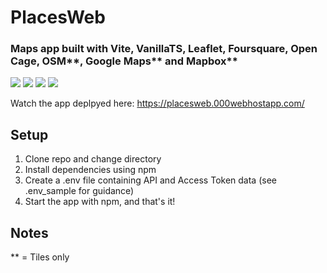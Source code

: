 # PlacesWeb

### Maps app built with Vite, VanillaTS, Leaflet, Foursquare, Open Cage, OSM**, Google Maps** and Mapbox**

<img src="https://i.imgur.com/KEAGaeg.png"></img>
<img src="https://i.imgur.com/seJmixQ.png"></img>
<img src='https://i.imgur.com/dVjclKt.png'></img>
<img src='https://i.imgur.com/YTBCQAe.png'></img>

Watch the app deplpyed here: https://placesweb.000webhostapp.com/

## Setup

1) Clone repo and change directory
2) Install dependencies using npm
3) Create a .env file containing API and Access Token data (see .env_sample for guidance)
4) Start the app with npm, and that's it!
## Notes

** = Tiles only
